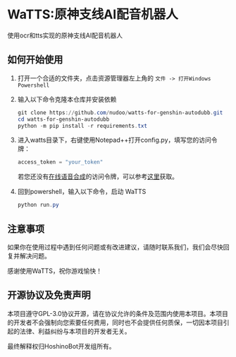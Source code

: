 # WaTTS:原神支线AI配音机器人

使用ocr和tts实现的原神支线AI配音机器人

## 如何开始使用

1. 打开一个合适的文件夹，点击资源管理器左上角的 `文件 -> 打开Windows Powershell`

2. 输入以下命令克隆本仓库并安装依赖

    ```powershell
    git clone https://github.com/nudoo/watts-for-genshin-autodubb.git
    cd watts-for-genshin-autodubb
    python -m pip install -r requirements.txt
    ```

3. 进入watts目录下，右键使用Notepad++打开config.py，填写您的访问令牌：
   ```python
   access_token = "your_token"
   ```

   若您还没有[在线语音合成](https://infer.acgnai.top)的访问令牌，可以参考[这里](https://www.bilibili.com/read/cv26659988/?spm_id_from=333.1007.0.0)获取。

4. 回到powershell，输入以下命令，启动 WaTTS

    ```powershell
    python run.py
    ```
	
## 注意事项

如果你在使用过程中遇到任何问题或有改进建议，请随时联系我们，我们会尽快回复并解决问题。

感谢使用WaTTS，祝你游戏愉快！

## 开源协议及免责声明

本项目遵守GPL-3.0协议开源，请在协议允许的条件及范围内使用本项目。本项目的开发者不会强制向您索要任何费用，同时也不会提供任何质保，一切因本项目引起的法律、利益纠纷与本项目的开发者无关。

最终解释权归HoshinoBot开发组所有。
